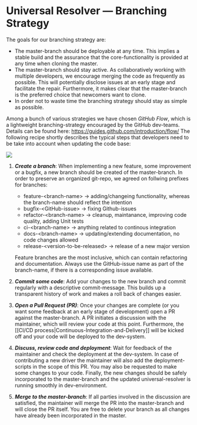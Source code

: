 # Universal Resolver — Branching Strategy

The goals for our branching strategy are:
* The master-branch should be deployable at any time. This implies a stable build and the assurance that the core-functionality is provided at any time when cloning the master.
* The master-branch should stay active. As collaboratively working with multiple developers, we encourage merging the code as frequently as possible. This will potentially disclose issues at an early stage and facilitate the repair. Furthermore, it makes clear that the master-branch is the preferred choice that newcomers want to clone.
* In order not to waste time the branching strategy should stay as simple as possible.

Among a bunch of various strategies we have chosen *GitHub Flow*, which is a lightweight branching-strategy encouraged by the GitHub dev-teams. Details can be found here: https://guides.github.com/introduction/flow/
The following recipe shortly describes the typical steps that developers need to be take into account when updating the code base: 

![](https://hackernoon.com/hn-images/1*iHPPa72N11sBI_JSDEGxEA.png)

1. ***Create a branch***: When implementing a new feature, some improvement or a bugfix, a new branch should be created of the master-branch. In order to preserve an organized git-repo, we agreed on follwing prefixes for branches:  

    - feature-\<branch-name\> -> adding/changeing functionality, whereas the branch-name should reflect the intention
    - bugfix-\<GitHub-issue\> -> fixing Github-issues
    - refactor-\<branch-name\> -> cleanup, maintanance, improving code quality, adding Unit tests  
    - ci-\<branch-name\> -> anything related to continous integration  
    - docs-\<branch-name\> -> updating/extending documentation, no code changes allowed  
    - release-\<version-to-be-released\> -> release of a new major version  
    
    Feature branches are the most inclusive, which can contain refactoring and documentation.
    Always use the GitHub-issue name as part of the branch-name, if there is a corresponding issue available.  

2. ***Commit some code***: Add your changes to the new branch and commit regularly with a descriptive commit-message. This builds up a transparent history of work and makes a roll back of changes easier.
3. ***Open a Pull Request (PR)***: Once your changes are complete (or you want some feedback at an early stage of development) open a PR against the master-branch. A PR initiates a discussion with the maintainer, which will review your code at this point. Furthermore, the [[CI/CD process|Continuous-Integration-and-Delivery]] will be kicked off and your code will be deployed to the dev-system. 
4. ***Discuss, review code and deployment***: Wait for feedback of the maintainer and check the deployment at the dev-system. In case of contributing a new driver the maintainer will also add the deployment-scripts in the scope of this PR. You may also be requested to make some changes to your code. Finally, the new changes should be safely incorporated to the master-branch and the updated universal-resolver is running smoothly in dev-environment.
5. ***Merge to the master-branch***: If all parties involved in the discussion are satisfied, the maintainer will merge the PR into the master-branch and will close the PR itself. You are free to delete your branch as all changes have already been incorporated in the master.
